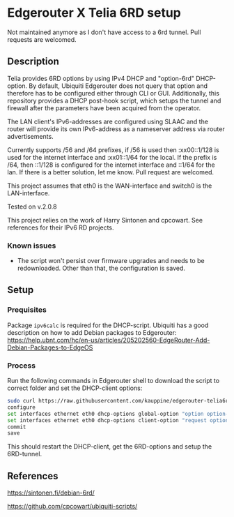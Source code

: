 # Edgerouter X Telia 6RD setup

Not maintained anymore as I don't have access to a 6rd tunnel.
Pull requests are welcomed.

## Description

Telia provides 6RD options by using IPv4 DHCP and "option-6rd" DHCP-option. By default, Ubiquiti Edgerouter does not query that option and therefore has to be configured either through CLI or GUI.
Additionally, this repository provides a DHCP post-hook script, which setups the tunnel and firewall after the parameters have been acquired from the operator.

The LAN client's IPv6-addresses are configured using SLAAC and the router will provide its own IPv6-address as a nameserver address via router advertisements.

Currently supports /56 and /64 prefixes, if /56 is used then :xx00::1/128 is used for the internet interface and :xx01::1/64 for the local. If the prefix is /64, then ::1/128 is configured for the internet interface and ::1/64 for the lan.
If there is a better solution, let me know. Pull request are welcomed.

This project assumes that eth0 is the WAN-interface and switch0 is the LAN-interface.

Tested on v.2.0.8

This project relies on the work of Harry Sintonen and cpcowart. See references for their IPv6 RD projects.

### Known issues

* The script won't persist over firmware upgrades and needs to be redownloaded. Other than that, the configuration is saved.

## Setup

### Prequisites

Package ```ipv6calc``` is required for the DHCP-script.
Ubiquiti has a good description on how to add Debian packages to Edgerouter:
<https://help.ubnt.com/hc/en-us/articles/205202560-EdgeRouter-Add-Debian-Packages-to-EdgeOS>

### Process

Run the following commands in Edgerouter shell to download the script to correct folder and set the DHCP-client options:

```bash
sudo curl https://raw.githubusercontent.com/kauppine/edgerouter-telia6rd/master/option-6rd.sh -o /etc/dhcp3/dhclient-exit-hooks.d/option-6rd
configure
set interfaces ethernet eth0 dhcp-options global-option "option option-6rd code 212 = { integer 8, integer 8, integer 16, integer 16, integer 16, integer 16, integer 16, integer 16, integer 16, integer 16, array of ip-address };"
set interfaces ethernet eth0 dhcp-options client-option "request option-6rd;"
commit
save
```

This should restart the DHCP-client, get the 6RD-options and setup the 6RD-tunnel.

## References

<https://sintonen.fi/debian-6rd/>

<https://github.com/cpcowart/ubiquiti-scripts/>
